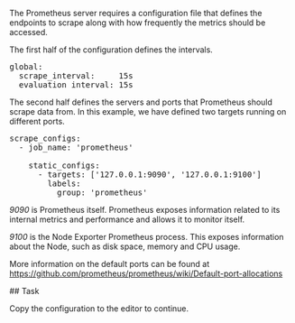 The Prometheus server requires a configuration file that defines the endpoints to scrape along with how frequently the metrics should be accessed.

The first half of the configuration defines the intervals.

<pre class="file" data-filename="prometheus.yml" data-target="replace">
global:
  scrape_interval:     15s
  evaluation_interval: 15s
</pre>

The second half defines the servers and ports that Prometheus should scrape data from. In this example, we have defined two targets running on different ports.

<pre class="file" data-filename="prometheus.yml">
scrape_configs:
  - job_name: 'prometheus'

    static_configs:
      - targets: ['127.0.0.1:9090', '127.0.0.1:9100']
        labels:
          group: 'prometheus'
</pre>


_9090_ is Prometheus itself. Prometheus exposes information related to its internal metrics and performance and allows it to monitor itself.

_9100_ is the Node Exporter Prometheus process. This exposes information about the Node, such as disk space, memory and CPU usage.

More information on the default ports can be found at https://github.com/prometheus/prometheus/wiki/Default-port-allocations

## Task

Copy the configuration to the editor to continue.
